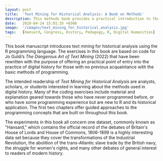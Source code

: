 ```yaml
---
layout: post
title:  'Text Mining for Historical Analysis: A Book on Methods'
description: This methods book provides a practical introduction to the R programming language for text mining historical records. And more than just a code cookbook, it offers a critical perspective to handling our human history. It is the companion guide to The Dangerous Art of Text Mining by Jo Guldi.
date:   2020-04-24 15:01:35 +0300
image:  '/images/text_mining_for_historical_analysis.jpg'
tags:   [Hansard, Congress, History, Pedagogy, R, Digital Humanities]
---
```


This book manuscript introduces text mining for historical analysis using the R programming language. The exercises in this book are based on code for Jo Guldi’s _The Dangerous Art of Text Mining_ (2022) that have been rewritten with the purpose of offering an practical point of entry into the practice of digital history for those with no previous acquaintance with the basic methods of programming.

The intended readership of _Text Mining for Historical Analysis_ are analysts, scholars, or students interested in learning about the methods used in digital history. Many of the coding exercises include material and explanation geared towards those who have never programmed before, or who have some programming experience but are new to R and its historical application. The first two chapters offer guided approaches to the programming concepts that are built on throughout this book.

The experiments in this book all concern one dataset, commonly known as "Hansard," which contains the official record of the debates of Britain's House of Lords and House of Commons, 1806-1899 is a highly interesting data set because they cover the transformations of the Industrial Revolution, the abolition of the trans-Atlantic slave trade by the British navy, the struggle for women's rights, and many other debates of general interest to readers of modern history. 
